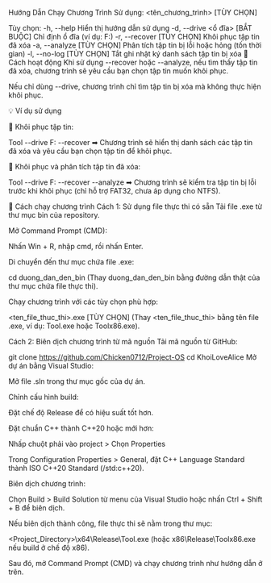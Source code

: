 Hướng Dẫn Chạy Chương Trình
Sử dụng: <tên_chương_trình> [TÙY CHỌN]

Tùy chọn:
  -h, --help                          Hiển thị hướng dẫn sử dụng
  -d, --drive <ổ đĩa>                 [BẮT BUỘC] Chỉ định ổ đĩa (ví dụ: F:)
  -r, --recover                       [TÙY CHỌN] Khôi phục tập tin đã xóa
  -a, --analyze                       [TÙY CHỌN] Phân tích tập tin bị lỗi hoặc hỏng (tốn thời gian)
  -l, --no-log                        [TÙY CHỌN] Tắt ghi nhật ký danh sách tập tin bị xóa
🔹 Cách hoạt động
Khi sử dụng --recover hoặc --analyze, nếu tìm thấy tập tin đã xóa, chương trình sẽ yêu cầu bạn chọn tập tin muốn khôi phục.

Nếu chỉ dùng --drive, chương trình chỉ tìm tập tin bị xóa mà không thực hiện khôi phục.

💡 Ví dụ sử dụng

🔹 Khôi phục tập tin:

Tool --drive F: --recover
➡ Chương trình sẽ hiển thị danh sách các tập tin đã xóa và yêu cầu bạn chọn tập tin để khôi phục.

🔹 Khôi phục và phân tích tập tin đã xóa:

Tool --drive F: --recover --analyze
➡ Chương trình sẽ kiểm tra tập tin bị lỗi trước khi khôi phục (chỉ hỗ trợ FAT32, chưa áp dụng cho NTFS).

🚀 Cách chạy chương trình
Cách 1: Sử dụng file thực thi có sẵn
Tải file .exe từ thư mục bin của repository.

Mở Command Prompt (CMD):

Nhấn Win + R, nhập cmd, rồi nhấn Enter.

Di chuyển đến thư mục chứa file .exe:

cd duong_dan_den_bin
(Thay duong_dan_den_bin bằng đường dẫn thật của thư mục chứa file thực thi).

Chạy chương trình với các tùy chọn phù hợp:

<ten_file_thuc_thi>.exe [TÙY CHỌN]
(Thay <ten_file_thuc_thi> bằng tên file .exe, ví dụ: Tool.exe hoặc Toolx86.exe).

Cách 2: Biên dịch chương trình từ mã nguồn
Tải mã nguồn từ GitHub:

git clone https://github.com/Chicken0712/Project-OS
cd KhoiLoveAlice
Mở dự án bằng Visual Studio:

Mở file .sln trong thư mục gốc của dự án.

Chỉnh cấu hình build:

Đặt chế độ Release để có hiệu suất tốt hơn.

Đặt chuẩn C++ thành C++20 hoặc mới hơn:

Nhấp chuột phải vào project > Chọn Properties

Trong Configuration Properties > General, đặt C++ Language Standard thành ISO C++20 Standard (/std:c++20).

Biên dịch chương trình:

Chọn Build > Build Solution từ menu của Visual Studio hoặc nhấn Ctrl + Shift + B để biên dịch.

Nếu biên dịch thành công, file thực thi sẽ nằm trong thư mục:

<Project_Directory>\x64\Release\Tool.exe
(hoặc x86\Release\Toolx86.exe nếu build ở chế độ x86).

Sau đó, mở Command Prompt (CMD) và chạy chương trình như hướng dẫn ở trên.
